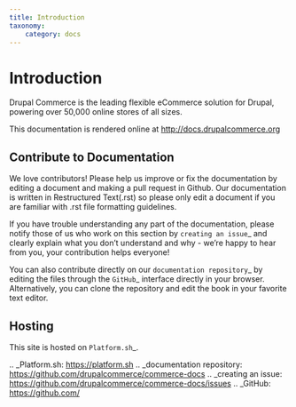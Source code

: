 ```yaml
---
title: Introduction
taxonomy:
    category: docs
---
```


Introduction
=============

Drupal Commerce is the leading flexible eCommerce solution for Drupal,
powering over 50,000 online stores of all sizes.

This documentation is rendered online at http://docs.drupalcommerce.org

Contribute to Documentation
---------------------------

We love contributors! Please help us improve or fix the documentation by
editing a document and making a pull request in Github. Our documentation is
written in Restructured Text(.rst) so please only edit a document if you are familiar
with .rst file formatting guidelines.

If you have trouble understanding any part of the documentation, please
notify those of us who work on this section by `creating an issue`_ and clearly explain what you don’t
understand and why - we’re happy to hear from you, your contribution
helps everyone!

You can also contribute directly on our `documentation repository`_ by
editing the files through the `GitHub`_ interface directly in your
browser. Alternatively, you can clone the repository and edit the book
in your favorite text editor.

Hosting
-------

This site is hosted on `Platform.sh`_.

.. _Platform.sh: https://platform.sh
.. _documentation repository: https://github.com/drupalcommerce/commerce-docs
.. _creating an issue: https://github.com/drupalcommerce/commerce-docs/issues
.. _GitHub: https://github.com/

